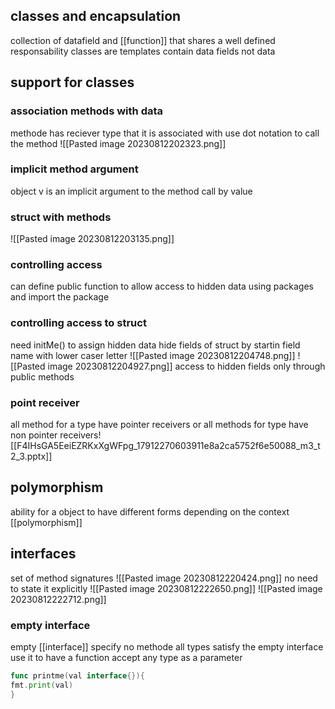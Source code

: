 ## classes and encapsulation
collection of datafield and [[function]] that shares a well defined responsability
classes are templates
contain data fields not data
## support for classes
### association methods with data
methode has reciever type that it is associated with 
use dot notation to call the method 
![[Pasted image 20230812202323.png]]
### implicit method argument
object v is an implicit argument to the method
call by value
### struct with methods
![[Pasted image 20230812203135.png]]
### controlling access
can define public function to allow access to hidden data
using packages and import the package
### controlling access to struct
need initMe() to assign hidden data 
hide fields of struct by startin field name with lower caser letter
![[Pasted image 20230812204748.png]]
![[Pasted image 20230812204927.png]]
access to hidden fields only through public methods
### point receiver
 all method for a type have pointer receivers or all methods for type have non pointer receivers!
 [[F4IHsGA5EeiEZRKxXgWFpg_17912270603911e8a2ca5752f6e50088_m3_t2_3.pptx]]
## polymorphism
ability for a object to have different forms depending on the context
[[polymorphism]]
## interfaces
set of method signatures
![[Pasted image 20230812220424.png]]
no need to state it explicitly
![[Pasted image 20230812222650.png]]
![[Pasted image 20230812222712.png]]
### empty interface
empty [[interface]] specify no methode 
all types satisfy the empty interface
use it to have a function accept any type as a parameter
```go
func printme(val interface{}){
fmt.print(val)
}
```


